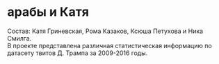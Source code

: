 # арабы и Катя
Состав: Катя Гриневская, Рома Казаков, Ксюша Петухова и Ника Смилга.  
В проекте представлена различная статистическая информацию по датасету твитов Д. Трампа за 2009-2016 годы.
